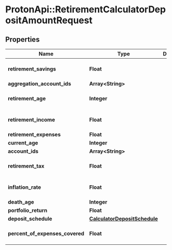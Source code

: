 # ProtonApi::RetirementCalculatorDepositAmountRequest

## Properties
Name | Type | Description | Notes
------------ | ------------- | ------------- | -------------
**retirement_savings** | **Float** |  | [optional] [default to 0.0]
**aggregation_account_ids** | **Array&lt;String&gt;** |  | [optional] 
**retirement_age** | **Integer** |  | [optional] [default to 65]
**retirement_income** | **Float** |  | [optional] [default to 0.0]
**retirement_expenses** | **Float** |  | 
**current_age** | **Integer** |  | 
**account_ids** | **Array&lt;String&gt;** |  | [optional] 
**retirement_tax** | **Float** |  | [optional] [default to 0.0]
**inflation_rate** | **Float** |  | [optional] [default to 0.0]
**death_age** | **Integer** |  | 
**portfolio_return** | **Float** |  | 
**deposit_schedule** | [**CalculatorDepositSchedule**](CalculatorDepositSchedule.md) |  | [optional] 
**percent_of_expenses_covered** | **Float** |  | [optional] [default to 1.0]


